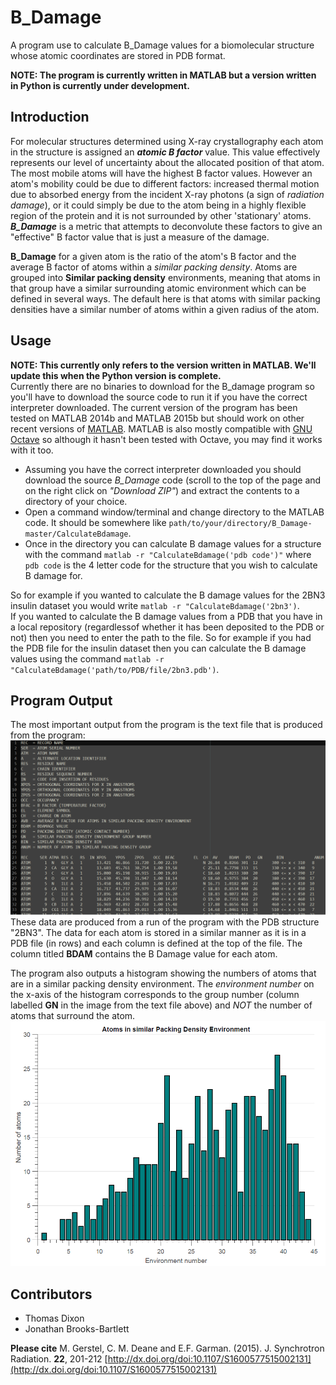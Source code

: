 # B_Damage
A program use to calculate B_Damage values for a biomolecular structure whose atomic coordinates are stored in PDB format.

**NOTE: The program is currently written in MATLAB but a version written in Python is currently under development.**

## Introduction
For molecular structures determined using X-ray crystallography each atom in the structure is assigned an ***atomic B factor*** value. This value effectively represents our level of uncertainty about the allocated position of that atom. The most mobile atoms will have the highest B factor values. However an atom's mobility could be due to different factors: increased thermal motion due to absorbed energy from the incident X-ray photons (a sign of *radiation damage*), or it could simply be due to the atom being in a highly flexible region of the protein and it is not surrounded by other 'stationary' atoms. ***B_Damage*** is a metric that attempts to deconvolute these factors to give an "effective" B factor value that is just a measure of the damage.   

**B_Damage** for a given atom is the ratio of the atom's B factor and the average B factor of atoms within a *similar packing density*. Atoms are grouped into **Similar packing density** environments, meaning that atoms in that group have a similar surrounding atomic environment which can be defined in several ways. The default here is that atoms with similar packing densities have a similar number of atoms within a given radius of the atom.

## Usage
**NOTE: This currently only refers to the version written in MATLAB. We'll update this when the Python version is complete.**   
Currently there are no binaries to download for the B_damage program so you'll have to download the source code to run it if you have the correct interpreter downloaded. The current version of the program has been tested on MATLAB 2014b and MATLAB 2015b but should work on other recent versions of [MATLAB](http://uk.mathworks.com/products/matlab/?refresh=true). MATLAB is also mostly compatible with [GNU Octave](https://www.gnu.org/software/octave/) so although it hasn't been tested with Octave, you may find it works with it too.   

- Assuming you have the correct interpreter downloaded you should download the source *B_Damage* code (scroll to the top of the page and on the right click on *"Download ZIP"*) and extract the contents to a directory of your choice.
- Open a command window/terminal and change directory to the MATLAB code. It should be somewhere like `path/to/your/directory/B_Damage-master/CalculateBdamage`.
- Once in the directory you can calculate B damage values for a structure with the command `matlab -r "CalculateBdamage('pdb code')"` where `pdb code` is the 4 letter code for the structure that you wish to calculate B damage for.

So for example if you wanted to calculate the B damage values for the 2BN3 insulin dataset you would write `matlab -r "CalculateBdamage('2bn3')`.   
If you wanted to calculate the B damage values from a PDB that you have in a local repository (regardlessof whether it has been deposited to the PDB or not) then you need to enter the path to the file. So for example if you had the PDB file for the insulin dataset then you can calculate the B damage values using the command `matlab -r "CalculateBdamage('path/to/PDB/file/2bn3.pdb')`.

## Program Output
The most important output from the program is the text file that is produced from the program: ![BDamage](figures/BDamageOutput.PNG)
These data are produced from a run of the program with the PDB structure "2BN3". The data for each atom is stored in a similar manner as it is in a PDB file (in rows) and each column is defined at the top of the file. The column titled **BDAM** contains the B Damage value for each atom.   

The program also outputs a histogram showing the numbers of atoms that are in a similar packing density environment. The *environment number* on the x-axis of the histogram corresponds to the group number (column labelled **GN** in the image from the text file above) and *NOT* the number of atoms that surround the atom.
![PDEHist](figures/PDEplot.PNG)

## Contributors
- Thomas Dixon
- Jonathan Brooks-Bartlett    

**Please cite** M. Gerstel, C. M. Deane and E.F. Garman. (2015). J. Synchrotron Radiation. **22**, 201-212 [http://dx.doi.org/doi:10.1107/S1600577515002131](http://dx.doi.org/doi:10.1107/S1600577515002131)
